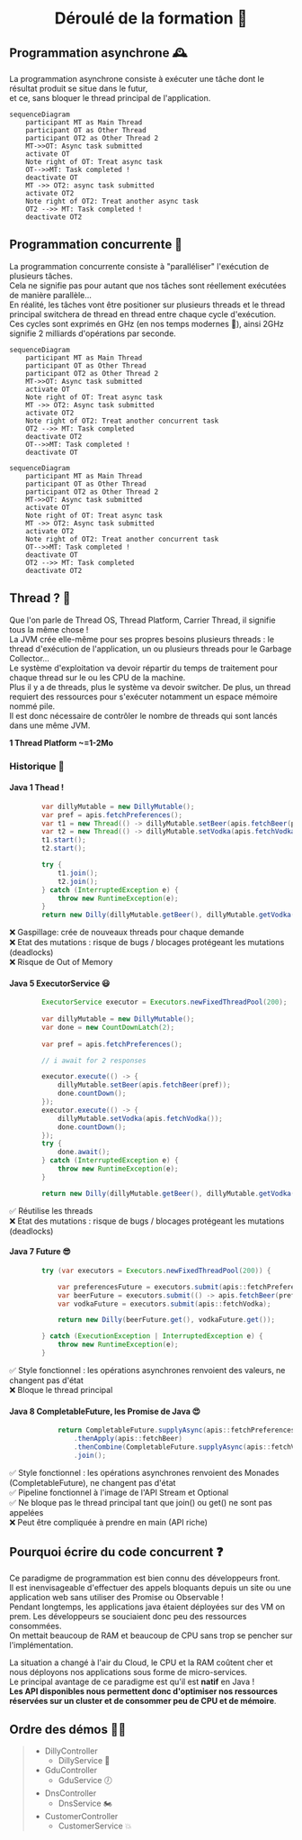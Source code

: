 <h1 align="center">Déroulé de la formation 🏁</h1>

## Programmation asynchrone 🕰

La programmation asynchrone consiste à exécuter une tâche dont le résultat produit se situe dans le futur,<br/> et ce, sans bloquer le thread principal de l'application.
```mermaid
sequenceDiagram
    participant MT as Main Thread
    participant OT as Other Thread
    participant OT2 as Other Thread 2
    MT->>OT: Async task submitted
    activate OT
    Note right of OT: Treat async task
    OT-->>MT: Task completed !
    deactivate OT
    MT ->> OT2: async task submitted
    activate OT2
    Note right of OT2: Treat another async task
    OT2 -->> MT: Task completed !
    deactivate OT2
```

## Programmation concurrente 🚄

La programmation concurrente consiste à "paralléliser" l'exécution de plusieurs tâches.<br/>
Cela ne signifie pas pour autant que nos tâches sont réellement exécutées de manière parallèle...<br/>
En réalité, les tâches vont être positioner sur plusieurs threads et le thread principal switchera de thread en thread entre chaque cycle d'exécution.<br/>
Ces cycles sont exprimés en GHz (en nos temps modernes 🙂), ainsi 2GHz signifie 2 milliards d'opérations par seconde.<br/>
```mermaid
sequenceDiagram
    participant MT as Main Thread
    participant OT as Other Thread
    participant OT2 as Other Thread 2
    MT->>OT: Async task submitted
    activate OT
    Note right of OT: Treat async task
    MT ->> OT2: Async task submitted
    activate OT2
    Note right of OT2: Treat another concurrent task
    OT2 -->> MT: Task completed
    deactivate OT2
    OT-->>MT: Task completed !
    deactivate OT
```

```mermaid
sequenceDiagram
    participant MT as Main Thread
    participant OT as Other Thread
    participant OT2 as Other Thread 2
    MT->>OT: Async task submitted
    activate OT
    Note right of OT: Treat async task
    MT ->> OT2: Async task submitted
    activate OT2
    Note right of OT2: Treat another concurrent task
    OT-->>MT: Task completed !
    deactivate OT
    OT2 -->> MT: Task completed
    deactivate OT2
```
## Thread ? 🤔

Que l'on parle de Thread OS, Thread Platform, Carrier Thread, il signifie tous la même chose !<br/>
La JVM crée elle-même pour ses propres besoins plusieurs threads : le thread d'exécution de l'application, un ou plusieurs threads pour le Garbage Collector...<br/>
Le système d'exploitation va devoir répartir du temps de traitement pour chaque thread sur le ou les CPU de la machine.<br/>
Plus il y a de threads, plus le système va devoir switcher. De plus, un thread requiert des ressources pour s'exécuter notamment un espace mémoire nommé pile.<br/>
Il est donc nécessaire de contrôler le nombre de threads qui sont lancés dans une même JVM.

<b>1 Thread Platform ~=1-2Mo</b>

### Historique 📖
#### Java 1 Thead !
````java
        var dillyMutable = new DillyMutable();
        var pref = apis.fetchPreferences();
        var t1 = new Thread(() -> dillyMutable.setBeer(apis.fetchBeer(pref)));
        var t2 = new Thread(() -> dillyMutable.setVodka(apis.fetchVodka()));
        t1.start();
        t2.start();

        try {
            t1.join();
            t2.join();
        } catch (InterruptedException e) {
            throw new RuntimeException(e);
        }
        return new Dilly(dillyMutable.getBeer(), dillyMutable.getVodka());
````
❌ Gaspillage: crée de nouveaux threads pour chaque demande<br/>
❌ Etat des mutations : risque de bugs / blocages protégeant les mutations (deadlocks)<br/>
❌ Risque de Out of Memory<br/>

#### Java 5 ExecutorService 😃
````java
        ExecutorService executor = Executors.newFixedThreadPool(200);
        
        var dillyMutable = new DillyMutable();
        var done = new CountDownLatch(2);
        
        var pref = apis.fetchPreferences();

        // i await for 2 responses

        executor.execute(() -> {
            dillyMutable.setBeer(apis.fetchBeer(pref));
            done.countDown();
        });
        executor.execute(() -> {
            dillyMutable.setVodka(apis.fetchVodka());
            done.countDown();
        });
        try {
            done.await();
        } catch (InterruptedException e) {
            throw new RuntimeException(e);
        }

        return new Dilly(dillyMutable.getBeer(), dillyMutable.getVodka());
````
✅ Réutilise les threads <br/>
❌ Etat des mutations : risque de bugs / blocages protégeant les mutations (deadlocks)<br/>

#### Java 7 Future 😎
````java
        try (var executors = Executors.newFixedThreadPool(200)) {

            var preferencesFuture = executors.submit(apis::fetchPreferences);
            var beerFuture = executors.submit(() -> apis.fetchBeer(preferencesFuture.get()));
            var vodkaFuture = executors.submit(apis::fetchVodka);

            return new Dilly(beerFuture.get(), vodkaFuture.get());

        } catch (ExecutionException | InterruptedException e) {
            throw new RuntimeException(e);
        }
````
✅ Style fonctionnel : les opérations asynchrones renvoient des valeurs, ne changent pas d'état <br/>
❌ Bloque le thread principal

#### Java 8 CompletableFuture, les Promise de Java 😍 
````java
            return CompletableFuture.supplyAsync(apis::fetchPreferences)
                .thenApply(apis::fetchBeer)
                .thenCombine(CompletableFuture.supplyAsync(apis::fetchVodka), Dilly::new)
                .join();
````
✅ Style fonctionnel : les opérations asynchrones renvoient des Monades (CompletableFuture), ne changent pas d'état <br/>
✅ Pipeline fonctionnel à l'image de l'API Stream et Optional <br/>
✅ Ne bloque pas le thread principal tant que join() ou get() ne sont pas appelées <br/>
❌ Peut être compliquée à prendre en main (API riche)

## Pourquoi écrire du code concurrent ❓
Ce paradigme de programmation est bien connu des développeurs front.<br/>
Il est inenvisageable d'effectuer des appels bloquants depuis un site ou une application web sans utiliser des Promise ou Observable !<br/>
Pendant longtemps, les applications java étaient déployées sur des VM on prem. Les développeurs se souciaient donc peu des ressources consommées.<br/>
On mettait beaucoup de RAM et beaucoup de CPU sans trop se pencher sur l'implémentation.<br/>

La situation a changé à l'air du Cloud, le CPU et la RAM coûtent cher et nous déployons nos applications sous forme de micro-services.<br/>
Le principal avantage de ce paradigme est qu'il est <b>natif</b> en Java !<br/>
<b>Les API disponibles nous permettent donc d'optimiser nos ressources réservées sur un cluster et de consommer peu de CPU et de mémoire</b>.

## Ordre des démos 🐱‍👤
> - DillyController
>   - DillyService 🔨
> - GduController
>   - GduService 🕖
> - DnsController
>   - DnsService 🏍
> - CustomerController
>   - CustomerService 💥